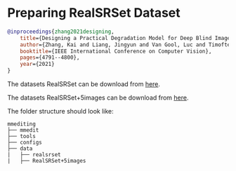 # Preparing RealSRSet Dataset

<!-- [DATASET] -->

```bibtex
@inproceedings{zhang2021designing,
    title={Designing a Practical Degradation Model for Deep Blind Image Super-Resolution},
    author={Zhang, Kai and Liang, Jingyun and Van Gool, Luc and Timofte, Radu},
    booktitle={IEEE International Conference on Computer Vision},
    pages={4791--4800},
    year={2021}
}
```

The datasets RealSRSet can be download from [here](https://github.com/cszn/BSRGAN/tree/main/testsets/RealSRSet).

The datasets RealSRSet+5images can be download from [here](https://github.com/JingyunLiang/SwinIR/releases/download/v0.0/RealSRSet+5images.zip).

The folder structure should look like:

```text
mmediting
├── mmedit
├── tools
├── configs
├── data
|   ├── realsrset
|   ├── RealSRSet+5images
```
